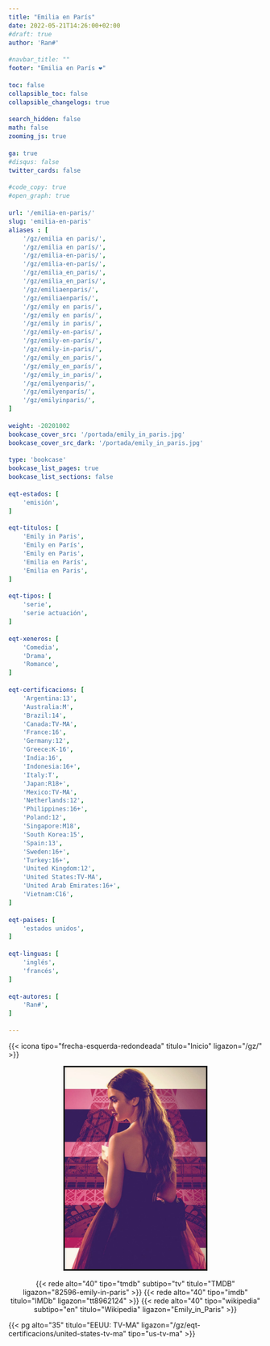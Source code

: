 ```yaml
---
title: "Emilia en París"
date: 2022-05-21T14:26:00+02:00
#draft: true
author: 'Ran#'

#navbar_title: ""
footer: "Emilia en París ❤️"

toc: false
collapsible_toc: false
collapsible_changelogs: true

search_hidden: false
math: false
zooming_js: true

ga: true
#disqus: false
twitter_cards: false

#code_copy: true
#open_graph: true

url: '/emilia-en-paris/'
slug: 'emilia-en-paris'
aliases : [
    '/gz/emilia en paris/',
    '/gz/emilia en parís/',
    '/gz/emilia-en-paris/',
    '/gz/emilia-en-parís/',
    '/gz/emilia_en_paris/',
    '/gz/emilia_en_parís/',
    '/gz/emiliaenparis/',
    '/gz/emiliaenparís/',
    '/gz/emily en paris/',
    '/gz/emily en parís/',
    '/gz/emily in paris/',
    '/gz/emily-en-paris/',
    '/gz/emily-en-parís/',
    '/gz/emily-in-paris/',
    '/gz/emily_en_paris/',
    '/gz/emily_en_parís/',
    '/gz/emily_in_paris/',
    '/gz/emilyenparis/',
    '/gz/emilyenparís/',
    '/gz/emilyinparis/',
]

weight: -20201002
bookcase_cover_src: '/portada/emily_in_paris.jpg'
bookcase_cover_src_dark: '/portada/emily_in_paris.jpg'

type: 'bookcase'
bookcase_list_pages: true
bookcase_list_sections: false

eqt-estados: [
    'emisión',
]

eqt-titulos: [
    'Emily in Paris',
    'Emily en París',
    'Emily en Paris',
    'Emilia en París',
    'Emilia en Paris',
]

eqt-tipos: [
    'serie',
    'serie actuación',
]

eqt-xeneros: [
    'Comedia',
    'Drama',
    'Romance',
]

eqt-certificacions: [
    'Argentina:13',
    'Australia:M',
    'Brazil:14',
    'Canada:TV-MA',
    'France:16',
    'Germany:12',
    'Greece:K-16',
    'India:16',
    'Indonesia:16+',
    'Italy:T',
    'Japan:R18+',
    'Mexico:TV-MA',
    'Netherlands:12',
    'Philippines:16+',
    'Poland:12',
    'Singapore:M18',
    'South Korea:15',
    'Spain:13',
    'Sweden:16+',
    'Turkey:16+',
    'United Kingdom:12',
    'United States:TV-MA',
    'United Arab Emirates:16+',
    'Vietnam:C16',
]

eqt-paises: [
    'estados unidos',
]

eqt-linguas: [
    'inglés',
    'francés',
]

eqt-autores: [
    'Ran#',
]

---
```


{{< icona tipo="frecha-esquerda-redondeada" titulo="Inicio" ligazon="/gz/" >}}

<div style="text-align: center">
<img style="border: 3px solid currentColor" height=400 title="Emilia en París" alt="Emilia en París" src="/portada/emily_in_paris.jpg">

{{< rede alto="40" tipo="tmdb" subtipo="tv" titulo="TMDB" ligazon="82596-emily-in-paris" >}}
{{< rede alto="40" tipo="imdb" titulo="IMDb" ligazon="tt8962124" >}}
{{< rede alto="40" tipo="wikipedia" subtipo="en" titulo="Wikipedia" ligazon="Emily_in_Paris" >}}
</div>

{{< pg alto="35" titulo="EEUU: TV-MA" ligazon="/gz/eqt-certificacions/united-states-tv-ma" tipo="us-tv-ma" >}}
